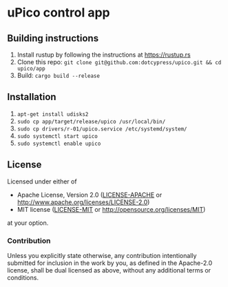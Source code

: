# uPico control app

## Building instructions

1. Install rustup by following the instructions at https://rustup.rs
2. Clone this repo: `git clone git@github.com:dotcypress/upico.git && cd upico/app`
3. Build: `cargo build --release`

## Installation

1. `apt-get install udisks2`
2. `sudo cp app/target/release/upico /usr/local/bin/`
3. `sudo cp drivers/r-01/upico.service /etc/systemd/system/`
4. `sudo systemctl start upico`
5. `sudo systemctl enable upico`

## License

Licensed under either of

- Apache License, Version 2.0 ([LICENSE-APACHE](../LICENSE-APACHE) or
  http://www.apache.org/licenses/LICENSE-2.0)
- MIT license ([LICENSE-MIT](../LICENSE-MIT) or http://opensource.org/licenses/MIT)

at your option.

### Contribution

Unless you explicitly state otherwise, any contribution intentionally submitted
for inclusion in the work by you, as defined in the Apache-2.0 license, shall be
dual licensed as above, without any additional terms or conditions.
